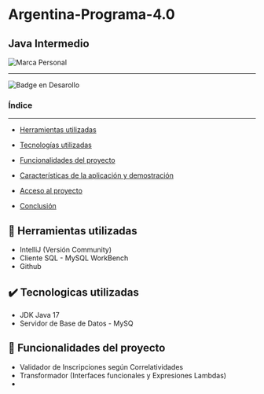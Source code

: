 <h1> Argentina-Programa-4.0</h1>

<h2> Java Intermedio</h2>

![Marca Personal](https://github.com/Gina04/Argentina-Programa-4.0/assets/82402525/c719dfbd-159f-490b-95e6-6fc6ea6f42f9)



<hr>

![Badge en Desarollo](https://img.shields.io/badge/STATUS-EN%20DESAROLLO-green)


### Índice

<hr>

* [Herramientas utilizadas](#hammer-herramientas-utilizadas)
  
* [Tecnologías utilizadas](#:heavy_check_mark:-Tecnologicas-utilizadas)

* [Funcionalidades del proyecto](#Estado-del-proyecto)

* [Características de la aplicación y demostración](#Características-de-la-aplicación-y-demostración)

* [Acceso al proyecto](#acceso-proyecto)
  
* [Conclusión](#conclusión)

## :hammer: Herramientas utilizadas
* IntelliJ (Versión Community)
* Cliente SQL - MySQL WorkBench
* Github

## :heavy_check_mark: Tecnologicas utilizadas
* JDK Java 17
* Servidor de Base de Datos - MySQ
 
## :pencil: Funcionalidades del proyecto 
* Validador de Inscripciones según Correlatividades
* Transformador (Interfaces funcionales y Expresiones Lambdas) 
* 
